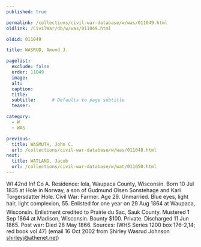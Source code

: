 ```yaml
---
published: true

permalink: /collections/civil-war-database/w/was/011049.html
oldlink: /CivilWar/db/w/was/011049.html

oldid: 011049

title: WASRUD, Amund J.

pagelist:
  exclude: false
  order: 11049
  image: 
  alt:
  caption:
  title:
  subtitle:      # Defaults to page subtitle
  teaser:

category: 
  - W 
  - WAS

previous:
  title: WASMUTH, John C.
  url: /collections/civil-war-database/w/was/011048.html  
next:
  title: WATLAND, Jacob
  url: /collections/civil-war-database/w/wat/011050.html   
---
```

WI 42nd Inf Co A. Residence: Iola, Waupaca County, Wisconsin. Born 10 Jul 1835 at Hole in Norway, a son of Gudmund Olsen Sonstehage and Kari Torgersdatter Hole. Civil War: Farmer. Age 29. Unmarried. Blue eyes, light hair, light complexion, 5&#146;5&#148;. Enlisted for one year on 29 Aug 1864 at Waupaca, Wisconsin. Enlistment credited to Prairie du Sac, Sauk County. Mustered 1 Sep 1864 at Madison, Wisconsin. Bounty $100. Private. Discharged 11 Jun 1865. Post war: Died 26 May 1866. Sources: (WHS Series 1200 box 176-2,14; red book vol 47) (email 16 Oct 2002 from Shirley Wasrud Johnson [shirleyj@athenet.net](mailto:shirleyj@athenet.net))